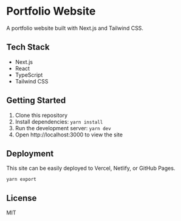 # Portfolio Website

A portfolio website built with Next.js and Tailwind CSS.

## Tech Stack

- Next.js
- React
- TypeScript
- Tailwind CSS

## Getting Started

1. Clone this repository
2. Install dependencies: `yarn install`
3. Run the development server: `yarn dev`
4. Open http://localhost:3000 to view the site

## Deployment

This site can be easily deployed to Vercel, Netlify, or GitHub Pages.

```
yarn export
```

## License

MIT
